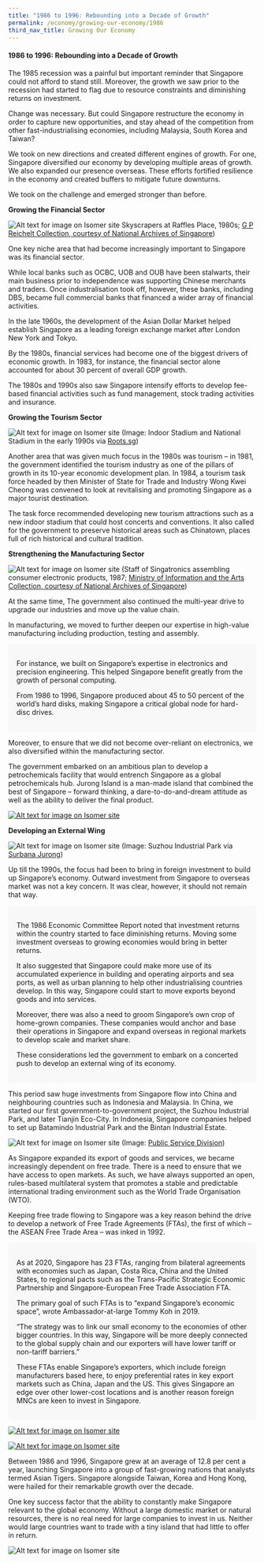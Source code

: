 ```yaml
---
title: "1986 to 1996: Rebounding into a Decade of Growth"
permalink: /economy/growing-our-economy/1986
third_nav_title: Growing Our Economy
---
```

#### 1986 to 1996: Rebounding into a Decade of Growth

The 1985 recession was a painful but important reminder that Singapore could not afford to stand still. Moreover, the growth we saw prior to the recession had started to flag due to resource constraints and diminishing returns on investment. 

Change was necessary. But could Singapore restructure the economy in order to capture new opportunities, and stay ahead of the competition from other fast-industrialising economies, including Malaysia, South Korea and Taiwan?

We took on new directions and created different engines of growth. For one, Singapore diversified our economy by developing multiple areas of growth. We also expanded our presence overseas. These efforts fortified resilience in the economy and created buffers to mitigate future downturns.

We took on the challenge and emerged stronger than before.

**Growing the Financial Sector**

![Alt text for image on Isomer site](/images/economy/growing-our-economy/img0052.jpg)
Skyscrapers at Raffles Place, 1980s; [G P Reichelt Collection, courtesy of National Archives of Singapore](https://www.nas.gov.sg/archivesonline/photographs/record-details/bcffdc1f-3c8a-11e4-859c-0050568939ad))

One key niche area that had become increasingly important to Singapore was its financial sector.

While local banks such as OCBC, UOB and OUB have been stalwarts, their main business prior to independence was supporting Chinese merchants and traders. Once industralisation took off, however, these banks, including DBS, became full commercial banks that financed a wider array of financial activities.

In the late 1960s, the development of the Asian Dollar Market helped establish Singapore as a leading foreign exchange market after London New York and Tokyo.

By the 1980s, financial services had become one of the biggest drivers of economic growth. In 1983, for instance, the financial sector alone accounted for about 30 percent of overall GDP growth.

The 1980s and 1990s also saw Singapore intensify efforts to develop fee-based financial activities such as fund management, stock trading activities and insurance.

**Growing the Tourism Sector**

![Alt text for image on Isomer site](/images/economy/growing-our-economy/1186518.jpg)
(Image: Indoor Stadium and National Stadium in the early 1990s via [Roots.sg](https://www.roots.gov.sg/Collection-Landing/listing/1186518))

Another area that was given much focus in the 1980s was tourism – in 1981, the government identified the tourism industry as one of the pillars of growth in its 10-year economic development plan. In 1984, a tourism task force headed by then Minister of State for Trade and Industry Wong Kwei Cheong was convened to look at revitalising and promoting Singapore as a major tourist destination.

The task force recommended developing new tourism attractions such as a new indoor stadium that could host concerts and conventions. It also called for the government to preserve historical areas such as Chinatown, places full of rich historical and cultural tradition.

**Strengthening the Manufacturing Sector**

![Alt text for image on Isomer site](/images/economy/growing-our-economy/img0109.jpg)
(Staff of Singatronics assembling consumer electronic products, 1987; [Ministry of Information and the Arts Collection, courtesy of National Archives of Singapore](https://www.nas.gov.sg/archivesonline/photographs/record-details/fb3488b3-1161-11e3-83d5-0050568939ad))

At the same time, The government also continued the multi-year drive to upgrade our industries and move up the value chain.

In manufacturing, we moved to further deepen our expertise in high-value manufacturing including production, testing and assembly.

<div style="border:0px solid #0505f8;background-color:#f8f8f8;padding:1.2em;">
<p>For instance, we built on Singapore’s expertise in electronics and precision engineering. This helped Singapore benefit greatly from the growth of personal computing. </p>

<p>From 1986 to 1996, Singapore produced about 45 to 50 percent of the world’s hard disks, making Singapore a critical global node for hard-disc drives. </p>
</div>

Moreover, to ensure that we did not become over-reliant on electronics, we also diversified within the manufacturing sector.

The government embarked on an ambitious plan to develop a petrochemicals facility that would entrench Singapore as a global petrochemicals hub. Jurong Island is a man-made island that combined the best of Singapore – forward thinking, a dare-to-do-and-dream attitude as well as the ability to deliver the final product.

[![Alt text for image on Isomer site](/images/economy/growing-our-economy/Case%20Study_Jurong%20Island.gif)](/economy/digging-deeper-case-studies/jurong2)

**Developing an External Wing**

![Alt text for image on Isomer site](/images/economy/growing-our-economy/Screenshot%202020-10-22%20at.png)
(Image: Suzhou Industrial Park via [Surbana Jurong](https://surbanajurong.com/sector/china-singapore-suzhou-industrial-park/))

Up till the 1990s, the focus had been to bring in foreign investment to build up Singapore’s economy. Outward investment from Singapore to overseas market was not a key concern. It was clear, however, it should not remain that way.

<div style="border:0px solid #0505f8;background-color:#f8f8f8;padding:1.2em;">
<p>The 1986 Economic Committee Report noted that investment returns within the country started to face diminishing returns. Moving some investment overseas to growing economies would bring in better returns. </p>

<p>It also suggested that Singapore could make more use of its accumulated experience in building and operating airports and sea ports, as well as urban planning to help other industrialising countries develop. In this way, Singapore could start to move exports beyond goods and into services.</p>

<p>Moreover, there was also a need to groom Singapore’s own crop of home-grown companies. These companies would anchor and base their operations in Singapore and expand overseas in regional markets to develop scale and market share.  </p>

<p>These considerations led the government to embark on a concerted push to develop an external wing of its economy.  </p>
</div>

This period saw huge investments from Singapore flow into China and neighbouring countries such as Indonesia and Malaysia. In China, we started our first government-to-government project, the Suzhou Industrial Park, and later Tianjin Eco-City. In Indonesia, Singapore companies helped to set up Batamindo Industrial Park and the Bintan Industrial Estate.

![Alt text for image on Isomer site](/images/economy/growing-our-economy/page_91_-_wto_ministerial_conference-mr.jpg)
(Image: [Public Service Division](https://www.psd.gov.sg/heartofpublicservice/our-institutions/establishing-our-place-in-the-world/))

As Singapore expanded its export of goods and services, we became increasingly dependent on free trade. There is a need to ensure that we have access to open markets. As such, we have always supported an open, rules-based multilateral system that promotes a stable and predictable international trading environment such as the World Trade Organisation (WTO).

Keeping free trade flowing to Singapore was a key reason behind the drive to develop a network of Free Trade Agreements (FTAs), the first of which – the ASEAN Free Trade Area – was inked in 1992.

<div style="border:0px solid #0505f8;background-color:#f8f8f8;padding:1.2em;">
<p>As at 2020, Singapore has 23 FTAs, ranging from bilateral agreements with economies such as Japan, Costa Rica, China and the United States, to regional pacts such as the Trans-Pacific Strategic Economic Partnership and Singapore-European Free Trade Association FTA. </p>

<p>The primary goal of such FTAs is to “expand Singapore’s economic space”, wrote Ambassador-at-large Tommy Koh in 2019.</p>

<p>“The strategy was to link our small economy to the economies of other bigger countries. In this way, Singapore will be more deeply connected to the global supply chain and our exporters will have lower tariff or non-tariff barriers.”</p>

<p>These FTAs enable Singapore’s exporters, which include foreign manufacturers based here, to enjoy preferential rates in key export markets such as China, Japan and the US. This gives Singapore an edge over other lower-cost locations and is another reason foreign MNCs are keen to invest in Singapore.</p>
	</div>
	
[![Alt text for image on Isomer site](/images/economy/growing-our-economy/Case%20Study_SG-US%20FTA.gif)](/economy/digging-deeper-case-studies/sgusfta)

[![Alt text for image on Isomer site](/images/economy/growing-our-economy/More_FTA.gif)](https://www.mti.gov.sg/-/media/MTI/improving-trade/FTAs/All-you-need-to-know-about-SG-FTAs-and-DEAs.pdf)

Between 1986 and 1996, Singapore grew at an average of 12.8 per cent a year, launching Singapore into a group of fast-growing nations that analysts termed Asian Tigers. Singapore alongside Taiwan, Korea and Hong Kong, were hailed for their remarkable growth over the decade.

One key success factor that the ability to constantly make Singapore relevant to the global economy. Without a large domestic market or natural resources, there is no real need for large companies to invest in us. Neither would large countries want to trade with a tiny island that had little to offer in return.

![Alt text for image on Isomer site](/images/economy/growing-our-economy/Screenshot%202020-10-19%20at.png)